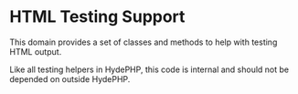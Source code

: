 # HTML Testing Support

This domain provides a set of classes and methods to help with testing HTML output.

Like all testing helpers in HydePHP, this code is internal and should not be depended on outside HydePHP.

